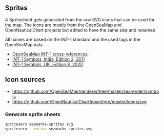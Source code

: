 ## Sprites

A Spritesheet gets generated from the raw SVG icons that can be used for the
map.
The icons are mostly from the OpenSeaMap and OpenNauticalChart projects but
edited to have the same size and renamed.

All names are based on the INT-1 standard and the used tags in the OpenSeaMap
data.

- [OpenSeaMap INT-1 cross-references](https://wiki.openstreetmap.org/wiki/Seamarks/INT-1_Cross_Reference).
- [INT-1 Symbols, India, Edition 2, 2011](https://hydrobharat.gov.in/wp-content/uploads/2019/07/INP_5020_INT1.pdf)
- [INT-1 Symbols, UK, Edition 8, 2020](https://www.hydro.navy.mi.th/standard/INT1_EN_Ed8.pdf)

## Icon sources

- https://github.com/OpenSeaMap/renderer/tree/master/searender/symbols
- https://github.com/OpenNauticalChart/josm/tree/master/icons/svg

### Generate sprite sheets

```bash
spritezero seamarks-sprites svg
spritezero --retina seamarks-sprites svg
```